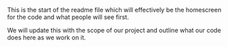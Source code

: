 This is the start of the readme file which will effectively be the homescreen for the code and what people will see first.

We will update this with the scope of our project and outline what our code does here as we work on it.
